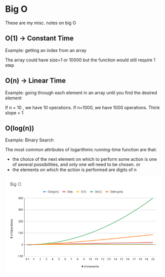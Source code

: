 # Big O

These are my misc. notes on big O

## O(1) -> Constant Time

Example: getting an index from an array

The array could have size=1 or 10000 but the function would still require 1 step

## O(n) -> Linear Time

Example: going through each element in an array until you find the desired element

If n = 10 , we have 10 operations. If n=1000, we have 1000 operations. Think slope = 1

## O(log(n))

Example: Binary Search

The most common attributes of logarithmic running-time function are that:

- the choice of the next element on which to perform some action is one of several possibilities, and only one will need to be chosen.
  or
- the elements on which the action is performed are digits of n

![Alt text](big_o.png?raw=true"Title")
